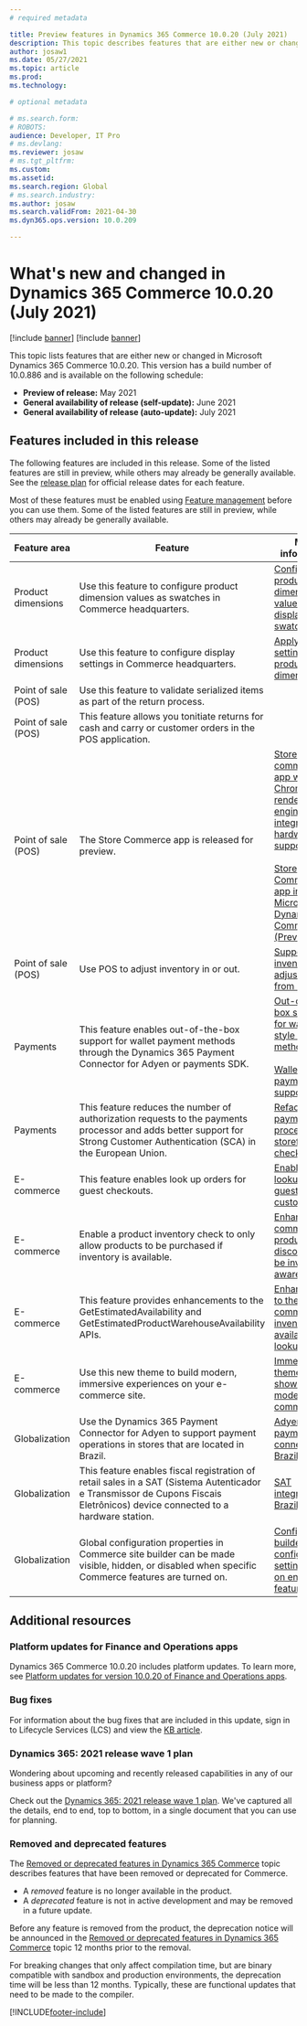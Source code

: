 ```yaml
---
# required metadata

title: Preview features in Dynamics 365 Commerce 10.0.20 (July 2021)
description: This topic describes features that are either new or changed in Dynamics 365 Commerce 10.0.20. 
author: josaw1
ms.date: 05/27/2021
ms.topic: article
ms.prod: 
ms.technology: 

# optional metadata

# ms.search.form: 
# ROBOTS: 
audience: Developer, IT Pro
# ms.devlang: 
ms.reviewer: josaw
# ms.tgt_pltfrm: 
ms.custom: 
ms.assetid: 
ms.search.region: Global
# ms.search.industry: 
ms.author: josaw
ms.search.validFrom: 2021-04-30 
ms.dyn365.ops.version: 10.0.209

---
```

# What's new and changed in Dynamics 365 Commerce 10.0.20 (July 2021)

[!include [banner](../includes/banner.md)]
[!include [banner](../includes/preview-banner.md)]

This topic lists features that are either new or changed in Microsoft Dynamics 365 Commerce 10.0.20. This version has a build number of 10.0.886 and is available on the following schedule:

- **Preview of release:** May 2021
- **General availability of release (self-update):** June 2021
- **General availability of release (auto-update):** July 2021

## Features included in this release

The following features are included in this release. Some of the listed features are still in preview, while others may already be generally available. See the [release plan](/dynamics365-release-plan/2021wave1/finance-operations/finance-operations-crossapp-capabilities/planned-features) for official release dates for each feature.

Most of these features must be enabled using [Feature management](../../fin-ops-core/fin-ops/get-started/feature-management/feature-management-overview.md) before you can use them. Some of the listed features are still in preview, while others may already be generally available.

| Feature area   | Feature                                                  | More information                                                                    |
|----------------|----------------------------------------------------------|-------------------------------------------------------------------------------------|
| Product dimensions |  Use this feature to configure product dimension values as swatches in Commerce headquarters.  |  [Configure product dimension values to display as swatches](../dev-itpro/dimensions-swatch.md)|
| Product dimensions |  Use this feature to configure display settings in Commerce headquarters. |  [Apply display settings for product dimensions](../dimension-settings.md) |
| Point of sale (POS) | Use this feature to validate serialized items as part of the return process. | <!--[Return serial number-controlled products in point of sale (POS)](../pos-serial-returns.md)--> |
| Point of sale (POS) | This feature allows you tonitiate returns for cash and carry or customer orders in the POS application. | <!--[Create returns in point of sale (POS)](../pos-returns.md) --> |
| Point of sale (POS) | The Store Commerce app is released for preview.  | [Store commerce app with Chromium rendering engine and integrated hardware support](/dynamics365-release-plan/2021wave1/commerce/dynamics365-commerce/store-commerce-app-chromium-rendering-engine-integrated-hardware-support)</br></br>[Store Commerce app in Microsoft Dynamics 365 Commerce (Preview)](../dev-itpro/store-commerce.md)  |
| Point of sale (POS) |  Use POS to adjust inventory in or out. | [Support inventory adjustments from POS](/dynamics365-release-plan/2021wave1/commerce/dynamics365-commerce/support-inventory-adjustments-pos)  |
| Payments  | This feature enables out-of-the-box support for wallet payment methods through the Dynamics 365 Payment Connector for Adyen or payments SDK.  |  [Out-of-the-box support for wallet-style payment methods](/dynamics365-release-plan/2021wave1/commerce/dynamics365-commerce/out-of-box-support-wallet-style-payment-methods)</br></br>[Wallet payment support](../wallets.md) |
|  Payments | This feature reduces the number of authorization requests to the payments processor and adds better support for Strong Customer Authentication (SCA) in the European Union. | [Refactored payment processing in storefront checkout](/dynamics365-release-plan/2021wave1/commerce/dynamics365-commerce/refactored-payment-processing-storefront-checkout)  |
| E-commerce  | This feature enables look up orders for guest checkouts. | [Enable order lookup for guest customers](/dynamics365-release-plan/2021wave1/commerce/dynamics365-commerce/enable-order-lookup-guest-customers)   |
|   E-commerce|  Enable a product inventory check to only allow products to be purchased if inventory is available. | [Enhanced e-commerce product discovery to be inventory-aware](/dynamics365-release-plan/2021wave1/commerce/dynamics365-commerce/enhanced-e-commerce-product-discovery-be-inventory-aware)  |
| E-commerce  | This feature provides enhancements to the GetEstimatedAvailability and GetEstimatedProductWarehouseAvailability APIs.  | [Enhancements to the e-commerce inventory availability lookup APIs](/dynamics365-release-plan/2021wave1/commerce/dynamics365-commerce/enhancements-e-commerce-inventory-availability-lookup-apis)  |
|  E-commerce   |  Use this new theme to build modern, immersive experiences on your e-commerce site. | [Immersive theme to showcase modern e-commerce site](/dynamics365-release-plan/2021wave1/commerce/dynamics365-commerce/immersive-theme-showcase-modern-e-commerce-site)   |
| Globalization |  Use the Dynamics 365 Payment Connector for Adyen to support payment operations in stores that are located in Brazil. | [Adyen payment connector for Brazil](/dynamics365-release-plan/2021wave1/commerce/dynamics365-commerce/adyen-payment-connector-brazil)    |
|  Globalization |   This feature enables fiscal registration of retail sales in a SAT (Sistema Autenticador e Transmissor de Cupons Fiscais Eletrônicos) device connected to a hardware station. | [SAT integration for Brazil](/dynamics365-release-plan/2021wave1/commerce/dynamics365-commerce/sat-integration-brazil)  |
| Globalization | Global configuration properties in Commerce site builder can be made visible, hidden, or disabled when specific Commerce features are turned on.  | [Configure site builder global configuration settings based on enabled features](../e-commerce-extensibility/config-settings-for-features.md) |

## Additional resources

### Platform updates for Finance and Operations apps

Dynamics 365 Commerce 10.0.20 includes platform updates. To learn more, see [Platform updates for version 10.0.20 of Finance and Operations apps](../../fin-ops-core/dev-itpro/get-started/whats-new-platform-updates-10-0-20.md).

### Bug fixes 
For information about the bug fixes that are included in this update, sign in to Lifecycle Services (LCS) and view the [KB article](https://fix.lcs.dynamics.com/Issue/Details?bugId=575415&dbType=3&qc=762ace311d670d27275cb0b6e11d811e4222643ffccdc5681a42a580780b8337).

### Dynamics 365: 2021 release wave 1 plan

Wondering about upcoming and recently released capabilities in any of our business apps or platform?

Check out the [Dynamics 365: 2021 release wave 1 plan](/dynamics365-release-plan/2021wave1/). We've captured all the details, end to end, top to bottom, in a single document that you can use for planning.

### Removed and deprecated features

The [Removed or deprecated features in Dynamics 365 Commerce](removed-deprecated-features-commerce.md) topic describes features that have been removed or deprecated for Commerce.

- A *removed* feature is no longer available in the product.
- A *deprecated* feature is not in active development and may be removed in a future update.

Before any feature is removed from the product, the deprecation notice will be announced in the [Removed or deprecated features in Dynamics 365 Commerce](removed-deprecated-features-commerce.md) topic 12 months prior to the removal.

For breaking changes that only affect compilation time, but are binary compatible with sandbox and production environments, the deprecation time will be less than 12 months. Typically, these are functional updates that need to be made to the compiler.


[!INCLUDE[footer-include](../../includes/footer-banner.md)]

